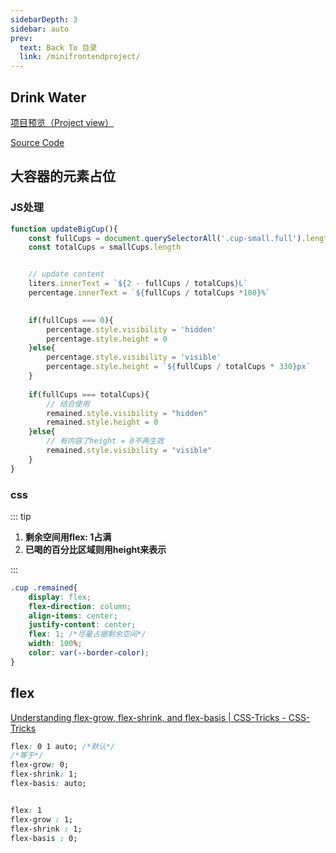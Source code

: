 ```yaml
---
sidebarDepth: 3
sidebar: auto
prev:
  text: Back To 目录
  link: /minifrontendproject/
---
```




## Drink Water

[项目预览（Project view）](https://q10viking.github.io/Mini-FrontEnd-project/17%20Drink%20Water/)

[Source Code](https://github.com/Q10Viking/Mini-FrontEnd-project/tree/main/17%20Drink%20Water)

<common-progresson-snippet src="https://q10viking.github.io/Mini-FrontEnd-project/17%20Drink%20Water/"/>





## 大容器的元素占位

### JS处理

```js
function updateBigCup(){
    const fullCups = document.querySelectorAll('.cup-small.full').length
    const totalCups = smallCups.length


    // update content
    liters.innerText = `${2 - fullCups / totalCups}L`
    percentage.innerText = `${fullCups / totalCups *100}%`
    

    if(fullCups === 0){
        percentage.style.visibility = 'hidden'
        percentage.style.height = 0
    }else{
        percentage.style.visibility = 'visible'
        percentage.style.height = `${fullCups / totalCups * 330}px`
    } 
    
    if(fullCups === totalCups){
        // 结合使用
        remained.style.visibility = "hidden"
        remained.style.height = 0
    }else{
        // 有内容了height = 0不再生效
        remained.style.visibility = "visible"
    }
}
```



### css

::: tip

1. **剩余空间用flex: 1占满**
2. **已喝的百分比区域则用height来表示**

:::

```css
.cup .remained{
    display: flex;
    flex-direction: column;
    align-items: center;
    justify-content: center;
    flex: 1; /*尽量占据剩余空间*/
    width: 100%;
    color: var(--border-color);
}
```





## flex

[Understanding flex-grow, flex-shrink, and flex-basis | CSS-Tricks - CSS-Tricks](https://css-tricks.com/understanding-flex-grow-flex-shrink-and-flex-basis/)

```css
flex: 0 1 auto; /*默认*/
/*等于*/
flex-grow: 0;
flex-shrink: 1;
flex-basis: auto;


flex: 1
flex-grow : 1;  
flex-shrink : 1;
flex-basis : 0;
```

